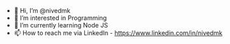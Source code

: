 - 👋 Hi, I’m @nivedmk
- 👀 I’m interested in Programming
- 🌱 I’m currently learning Node JS
- 📫 How to reach me via LinkedIn - https://www.linkedin.com/in/nivedmk

<!---
nivedmk/nivedmk is a ✨ special ✨ repository because its `README.md` (this file) appears on your GitHub profile.
You can click the Preview link to take a look at your changes.
--->
